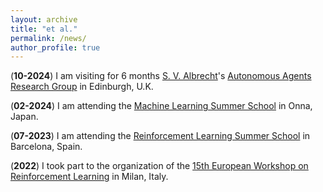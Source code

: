 ```yaml
---
layout: archive
title: "et al."
permalink: /news/
author_profile: true
---
```


(**10-2024**) I am visiting for 6 months [S. V. Albrecht](https://scholar.google.co.uk/citations?user=ceSFqCcAAAAJ&hl=en)'s [Autonomous Agents Research Group](https://agents.inf.ed.ac.uk) in Edinburgh, U.K.

(**02-2024**) I am attending the [Machine Learning Summer School](https://groups.oist.jp/mlss) in Onna, Japan.

(**07-2023**) I am attending the [Reinforcement Learning Summer School](https://rlsummerschool.com/) in Barcelona, Spain.

(**2022**) I took part to the organization of the [15th European Workshop on Reinforcement Learning](https://ewrl.wordpress.com/past-ewrl/ewrl15-2022/) in Milan, Italy.
